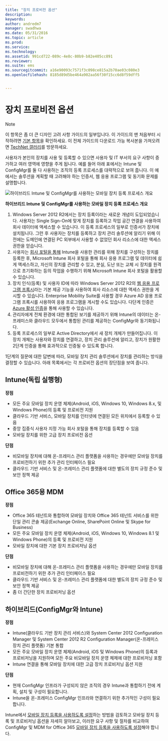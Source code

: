 ```yaml
---
title: "장치 프로비전 옵션"
description: 
keywords: 
author: andredm7
manager: swadhwa
ms.date: 05/31/2016
ms.topic: article
ms.prod: 
ms.service: 
ms.technology: 
ms.assetid: 991cd722-089c-4e8c-80b9-b82e405cc891
ms.reviewer: 
ms.suite: ems
ms.sourcegitcommit: a16e90093c7571f3c098ce815a2b70ae03c080e3
ms.openlocfilehash: 8185d89d5be464a902aa56f30f15cc6d8f59dff5


---
```


# 장치 프로비전 옵션

>[!NOTE]
>이 항목은 좀 더 큰 디자인 고려 사항 가이드의 일부입니다. 이 가이드의 맨 처음부터 시작하려면 [기본 항목](mdm-design-considerations-guide.md)을 확인하세요. 이 전체 가이드의 다운로드 가능 복사본을 가져오려면 [TechNet 갤러리](https://gallery.technet.microsoft.com/Mobile-Device-Management-7d401582)를 방문하세요.

사용자가 본인의 장치를 사용 및 등록할 수 있으면 사용자 및 IT 부서의 요구 사항이 증가하고 여러 영역에 영향을 주게 됩니다. 예를 들어 아래 표에서는 Intune 및 ConfigMgr를 둘 다 사용하는 조직의 등록 프로세스를 대략적으로 보여 줍니다. 이 예에서는 솔루션을 계획할 때 고려해야 하는 인증서, 웹 응용 프로그램 및 동기화 문제를 설명합니다.

![하이브리드 Intune 및 ConfigMgr를 사용하는 모바일 장치 등록 프로세스 개요](./media/MDM_Figure_04.png)

**하이브리드 Intune 및 ConfigMgr를 사용하는 모바일 장치 등록 프로세스 개요**

1. <token>Windows Server 2012 R2에서는 장치 등록이라는 새로운 개념이 도입되었습니다.  사용자는 Single Sign-On에 맞게 장치를 등록하고 작업 공간 연결을 사용하여 회사 데이터에 액세스할 수 있습니다.  이 등록 프로세스의 일부로 인증서가 장치에 설치됩니다. 그런 후 사용자는 장치를 등록하고 장치 관리 솔루션에 알리기 위해 이전에는 도메인에 연결된 PC 외부에서 사용할 수 없었던 회사 리소스에 대한 액세스 권한을 얻습니다.
2. 사용자는 [회사 포털을 통해](/Intune/deploy-use/enroll-devices-in-microsoft-intune) Intune을 사용한 관리를 위해 장치를 구성하는 장치를 등록한 후, Microsoft Intune 회사 포털을 통해 회사 응용 프로그램 및 데이터에 쉽게 액세스하고, 자신의 장치를 관리할 수 있고, 분실, 도난 또는 교체 시 장치를 원격으로 초기화하는 등의 작업을 수행하기 위해 Microsoft Intune 회사 포털을 활용할 수 있습니다.
3. 장치 인식(등록) 및 사용자 ID에 따라 Windows Server 2012 R2의 [웹 응용 프로그램 프록시](https://technet.microsoft.com/library/dn584107.aspx)라는 기본 제공 기능을 사용하여 회사 리소스에 대한 액세스 권한을 게시할 수 있습니다. Enterprise Mobility Suite를 사용할 경우 Azure AD 응용 프로그램 프록시를 사용하여 응용 프로그램을 게시할 수도 있습니다. 다단계 인증은 [Azure 활성 인증](https://azure.microsoft.com/documentation/articles/multi-factor-authentication-get-started-cloud/)을 통해 사용할 수 있습니다.
4. 관리자에게 전체 환경에 대한 통합된 보기를 제공하기 위해 Intune의 데이터는 온-프레미스와 클라우드 모두에서 통합된 관리를 제공하는 ConfigMgr와 동기화됩니다.
5. 등록 프로세스의 일부로 Active Directory에서 새 장치 개체가 만들어집니다.  이 장치 개체는 사용자와 장치를 연결하고, 장치 관리 솔루션에 알리고, 장치가 원활한 2단계 인증을 통해 효과적으로 인증될 수 있도록 합니다.

1단계의 질문에 대한 답변에 따라, 모바일 장치 관리 솔루션에서 장치를 관리하는 방식을 결정할 수 있습니다. 아래 목록에서는 각 프로비전 옵션의 장단점을 보여 줍니다.

## Intune(독립 실행형)

**장점**

- 모든 주요 모바일 장치 운영 체제(Android, iOS, Windows 10, Windows 8.x, 및 Windows Phone)의 등록 및 프로비전 지원
- 클라우드 기반 서비스, 모바일 장치를 인터넷에 연결된 모든 위치에서 등록할 수 있음
- 중앙 집중식 사용자 지정 가능 회사 포털을 통해 장치를 등록할 수 있음
- 모바일 장치를 위한 고급 장치 프로비전 옵션

**단점**

- 비모바일 장치에 대해 온-프레미스 관리 플랫폼을 사용하는 경우에만 모바일 장치를 프로비전하기 위한 추가 관리 인터페이스 필요
- 클라우드 기반 서비스 및 온-프레미스 관리 플랫폼에 대한 별도의 장치 규정 준수 및 보안 정책 제공 

## Office 365용 MDM

**장점**

- Office 365 테넌트와 통합하여 모바일 장치와 Office 365 테넌트 서비스를 위한 단일 관리 콘솔 제공(Exchange Online, SharePoint Online 및 Skype for Business)
- 모든 주요 모바일 장치 운영 체제(Android, iOS, Windows 10, Windows 8.1 및 Windows Phone)의 등록 및 프로비전 지원
- 모바일 장치에 대한 기본 장치 프로비저닝 옵션

**단점**

- 비모바일 장치에 대해 온-프레미스 관리 플랫폼을 사용하는 경우에만 모바일 장치를 프로비전하기 위한 추가 관리 인터페이스 필요
- 클라우드 기반 서비스 및 온-프레미스 관리 플랫폼에 대한 별도의 장치 규정 준수 및 보안 정책 제공
- 좀 더 간단한 장치 프로비저닝 옵션

## 하이브리드(ConfigMgr와 Intune)

**장점**

- Intune(클라우드 기반 장치 관리 서비스)와 System Center 2012 Configuration Manager 및 System Center 2012 R2 Configuration Manager(온-프레미스 장치 관리 플랫폼) 기본 통합
- 모든 주요 모바일 장치 운영 체제(Android, iOS 및 Windows Phone)의 등록과 프로비저닝을 지원하며 모든 주요 비모바일 장치 운영 체제에 대한 프로비저닝 포함
- Intune 연결을 통해 모바일 장치에 대한 고급 장치 프로비저닝 옵션 지원

**단점**

- 현재 ConfigMgr 인프라가 구성되지 않은 조직의 경우 Intune과 통합하기 전에 계획, 설치 및 구성이 필요합니다.
- Intune을 온-프레미스 ConfigMgr 인프라와 연결하기 위한 추가적인 구성이 필요합니다.

Intune에서 [모바일 장치 등록을 사용하도록 설정](/Intune/deploy-use/enroll-devices-in-microsoft-intune)하는 방법을 검토하고 모바일 장치 등록 및 프로비저닝 옵션을 자세히 알아보고, 이러한 요구 사항 및 절차를 비교하여 ConfigMgr 및 MDM for Office 365 [모바일 장치 등록을 사용하도록 설정](https://technet.microsoft.com/library/jj884158.aspx)해야 합니다.


<!--HONumber=Jun16_HO4-->


